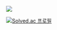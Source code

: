 <a href="https://hits.seeyoufarm.com"><img src="https://hits.seeyoufarm.com/api/count/incr/badge.svg?url=https%3A%2F%2Fgithub.com%2FjungkyuYang%2F&count_bg=%2379C83D&title_bg=%23555555&icon=github.svg&icon_color=%23E7E7E7&title=Visit&edge_flat=false"/></a>

[![Solved.ac
프로필](http://mazassumnida.wtf/api/mini/generate_badge?boj=yangjung8590)](https://solved.ac/yangjung8590)
